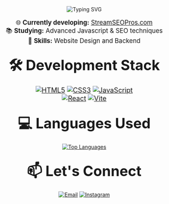 <div align="center">
  <img src="https://readme-typing-svg.demolab.com?font=Fira+Code&size=40&duration=3000&pause=1000&color=00FFFF&background=00000000&center=true&vCenter=true&multiline=false&width=800&height=70&lines=I'm+Luke+Aaron+T.+Velasquez+₍^. .^₎⟆" alt="Typing SVG" />
</div>


<div align="center" style="font-size: 1.2em;">
  
🌐 **Currently developing:** [StreamSEOPros.com](https://streamseopros.com/)  
📚 **Studying:** Advanced Javascript & SEO techniques  
🚀 **Skills:** Website Design and Backend

</div>

## <div align="center" style="font-size: 1.8em; font-weight: bold;">🛠️ Development Stack</div>

<div align="center" style="font-size: 1.3em; margin: 15px 0;">
  
[![HTML5](https://img.shields.io/badge/HTML5-E34F26?logo=html5&logoColor=white&style=for-the-badge)](https://developer.mozilla.org/en-US/docs/Web/HTML)
[![CSS3](https://img.shields.io/badge/CSS3-1572B6?logo=css3&logoColor=white&style=for-the-badge)](https://developer.mozilla.org/en-US/docs/Web/CSS)
[![JavaScript](https://img.shields.io/badge/JavaScript-F7DF1E?logo=javascript&logoColor=black&style=for-the-badge)](https://developer.mozilla.org/en-US/docs/Web/JavaScript)
<br>
[![React](https://img.shields.io/badge/React-61DAFB?logo=react&logoColor=black&style=for-the-badge)](https://reactjs.org/)
[![Vite](https://img.shields.io/badge/Vite-646CFF?logo=vite&logoColor=white&style=for-the-badge)](https://vitejs.dev/)

</div>

## <div align="center" style="font-size: 1.8em; font-weight: bold;">💻 Languages Used</div>

<div align="center">

[![Top Languages](https://github-readme-stats.vercel.app/api/top-langs/?username=lokeyyron&layout=compact&theme=radical&hide_border=true)](https://github.com/lokeyyron)

</div>

## <div align="center" style="font-size: 1.8em; font-weight: bold;">📫 Let's Connect</div>

<div align="center">

[![Email](https://img.shields.io/badge/Email-lukevels8@gmail.com-D14836?logo=gmail&logoColor=white&style=for-the-badge)](mailto:lukevels8@gmail.com)
[![Instagram](https://img.shields.io/badge/Instagram-@lokeyyron-E4405F?logo=instagram&logoColor=white&style=for-the-badge)](https://instagram.com/lokeyyron)

</div>
